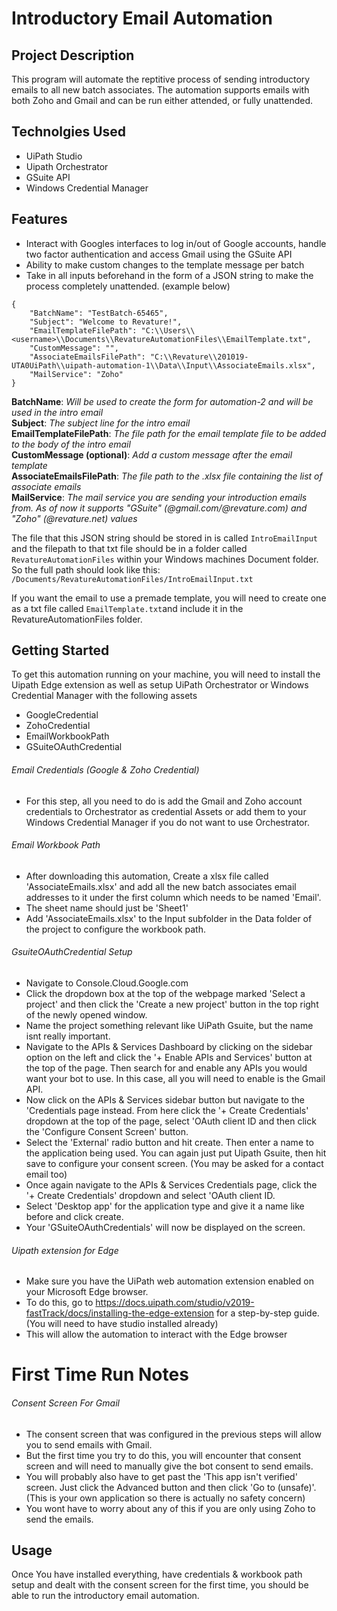 # Introductory Email Automation

## Project Description

This program will automate the reptitive process of sending introductory emails to all new batch associates. The automation supports emails with both Zoho and Gmail and can be run either attended, or fully unattended.

## Technolgies Used
* UiPath Studio
* Uipath Orchestrator
* GSuite API
* Windows Credential Manager

## Features
* Interact with Googles interfaces to log in/out of Google accounts, handle two factor authentication and access Gmail using the GSuite API
* Ability to make custom changes to the template message per batch 
* Take in all inputs beforehand in the form of a JSON string to make the process completely unattended. (example below)
```
{
	"BatchName": "TestBatch-65465",
	"Subject": "Welcome to Revature!",
	"EmailTemplateFilePath": "C:\\Users\\<username>\\Documents\\RevatureAutomationFiles\\EmailTemplate.txt",
	"CustomMessage": "",
	"AssociateEmailsFilePath": "C:\\Revature\\201019-UTA0UiPath\\uipath-automation-1\\Data\\Input\\AssociateEmails.xlsx",
	"MailService": "Zoho"
}
```
**BatchName**: *Will be used to create the form for automation-2 and will be used in the intro email*  
**Subject**: *The subject line for the intro email*  
**EmailTemplateFilePath**: *The file path for the email template file to be added to the body of the intro email*  
**CustomMessage (optional)**: *Add a custom message after the email template*  
**AssociateEmailsFilePath**: *The file path to the .xlsx file containing the list of associate emails*  
**MailService**: *The mail service you are sending your introduction emails from. As of now it supports "GSuite" (@gmail.com/@revature.com) and "Zoho" (@revature.net) values*

The file that this JSON string should be stored in is called ```IntroEmailInput``` and the filepath to that txt file should be in a folder called ```RevatureAutomationFiles``` within your Windows machines Document folder. So the full path should look like this: ```/Documents/RevatureAutomationFiles/IntroEmailInput.txt```

If you want the email to use a premade template, you will need to create one as a txt file called ```EmailTemplate.txt```and include it in the RevatureAutomationFiles folder.

## Getting Started
To get this automation running on your machine, you will need to install the Uipath Edge extension as well as setup UiPath Orchestrator or Windows Credential Manager with the following assets
* GoogleCredential
* ZohoCredential
* EmailWorkbookPath
* GSuiteOAuthCredential

###### Email Credentials (Google & Zoho Credential)
* For this step, all you need to do is add the Gmail and Zoho account credentials to Orchestrator as credential Assets or add them to your Windows Credential Manager if you do not want to use Orchestrator.

###### Email Workbook Path

* After downloading this automation, Create a xlsx file called 'AssociateEmails.xlsx' and add all the new batch associates email addresses to it under the first column which needs to be named 'Email'.
* The sheet name should just be 'Sheet1' 
* Add 'AssociateEmails.xlsx' to the Input subfolder in the Data folder of the project to configure the workbook path.

###### GsuiteOAuthCredential Setup

* Navigate to Console.Cloud.Google.com
* Click the dropdown box at the top of the webpage marked 'Select a project' and then click the 'Create a new project' button in the top right of the newly opened window.
* Name the project something relevant like UiPath Gsuite, but the name isnt really important.
* Navigate to the APIs & Services Dashboard by clicking on the sidebar option on the left and click the '+ Enable APIs and Services' button at the top of the page. Then search for and enable any APIs you would want your bot to use. In this case, all you will need to enable is the Gmail API.
* Now click on the APIs & Services sidebar button but navigate to the 'Credentials page instead. From here click the '+ Create Credentials' dropdown at the top of the page, select 'OAuth client ID and then click the 'Configure Consent Screen' button.
* Select the 'External' radio button and hit create. Then enter a name to the application being used. You can again just put Uipath Gsuite, then hit save to configure your consent screen. (You may be asked for a contact email too)
* Once again navigate to the APIs & Services Credentials page, click the '+ Create Credentials' dropdown and select 'OAuth client ID.
* Select 'Desktop app' for the application type and give it a name like before and click create.
* Your 'GSuiteOAuthCredentials' will now be displayed on the screen.

###### Uipath extension for Edge

* Make sure you have the UiPath web automation extension enabled on your Microsoft Edge browser. 
* To do this, go to https://docs.uipath.com/studio/v2019-fastTrack/docs/installing-the-edge-extension for a step-by-step guide. (You will need to have studio installed already)
* This will allow the automation to interact with the Edge browser

# First Time Run Notes

###### Consent Screen For Gmail

* The consent screen that was configured in the previous steps will allow you to send emails with Gmail. 
* But the first time you try to do this, you will encounter that consent screen and will need to manually give the bot consent to send emails. 
* You will probably also have to get past the 'This app isn't verified' screen. Just click the Advanced button and then click 'Go to <App name>(unsafe)'. (This is your own application so there is actually no safety concern)
* You wont have to worry about any of this if you are only using Zoho to send the emails.

## Usage

Once You have installed everything, have credentials & workbook path setup and dealt with the consent screen for the first time, you should be able to run the introductory email automation.



